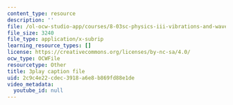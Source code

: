 ```yaml
---
content_type: resource
description: ''
file: /ol-ocw-studio-app/courses/8-03sc-physics-iii-vibrations-and-waves-fall-2016/2c9c4e22cdec3918a6e8b869fd88e1de_0oUSmdQ-WaA.srt
file_size: 3240
file_type: application/x-subrip
learning_resource_types: []
license: https://creativecommons.org/licenses/by-nc-sa/4.0/
ocw_type: OCWFile
resourcetype: Other
title: 3play caption file
uid: 2c9c4e22-cdec-3918-a6e8-b869fd88e1de
video_metadata:
  youtube_id: null
---
```

